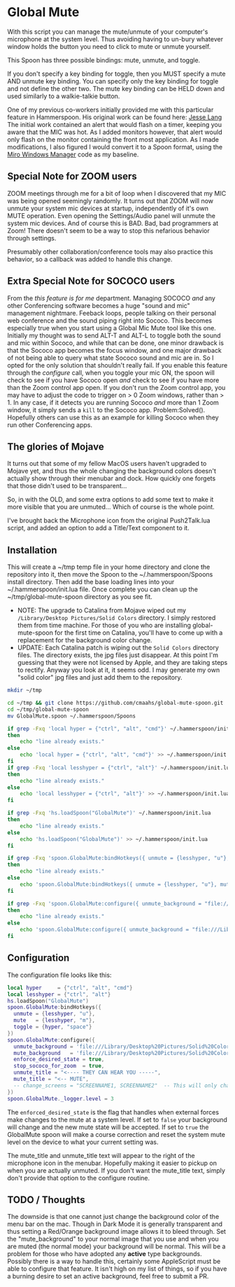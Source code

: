 # Global Mute

With this script you can manage the mute/unmute of your computer's microphone at the system level.
Thus avoiding having to un-bury whatever window holds the button you need to click to mute or unmute
yourself.

This Spoon has three possible bindings: mute, unmute, and toggle.

If you don't specify a key binding for toggle, then you MUST specify a mute AND unmute key binding.
You can specify only the key binding for toggle and not define the other two.  The mute key binding
can be HELD down and used similarly to a walkie-talkie button.

One of my previous co-workers initially provided me with this particular feature in Hammerspoon.  His
original work can be found here: [Jesse Lang](https://github.com/jesselang/dotfiles)
The initial work contained an alert that would flash on a timer, keeping you aware that the MIC was
hot.  As I added monitors however, that alert would only flash on the monitor containing the front
most application.  As I made modifications, I also figured I would convert it to a Spoon format,
using the [Miro Windows Manager](https://github.com/miromannino/miro-windows-manager) code as my
baseline.

## Special Note for ZOOM users

ZOOM meetings through me for a bit of loop when I discovered that my MIC was being opened seemingly randomly.  It turns out that
ZOOM will now unmute your system mic devices at startup, independently of it's own MUTE operation.  Even opening the Settings/Audio
panel will unmute the system mic devices.  And of course this is BAD.  Bad, bad programmers at Zoom!  There doesn't seem to be a
way to stop this nefarious behavior through settings.

Presumably other collaboration/conference tools may also practice this behavior, so a callback was added to handle this change.

## Extra Special Note for SOCOCO users

From the *this feature is for me* department.  Managing SOCOCO *and* any other Conferencing software becomes a huge "sound and mic"
management nightmare.  Feeback loops, people talking on their personal web conference and the sound piping right into Sococo.  This
becomes especially true when you start using a Global Mic Mute tool like this one.  Initially my thought was to send ALT-T and ALT-L
to toggle both the sound and mic within Sococo, and while that can be done, one minor drawback is that the Sococo app becomes the
focus window, and one major drawback of not being able to query what state Sococo sound and mic are in.  So I opted for the only
solution that shouldn't really fail.  If you enable this feature through the *configure* call, when you toggle your mic ON, the spoon
will check to see if you have Sococo open *and* check to see if you have more than the Zoom control app open.  If you don't run the
Zoom control app, you may have to adjust the code to trigger on > 0 Zoom windows, rather than > 1.  In any case, if it detects you
are running Sococo *and* more than 1 Zoom window, it simply sends a `kill` to the Sococo app.  Problem:Solved().  Hopefully others
can use this as an example for killing Sococo when they run other Conferencing apps.

## The glories of Mojave

It turns out that some of my fellow MacOS users haven't upgraded to Mojave yet, and thus the whole changing the background colors doesn't
actually show through their menubar and dock.  How quickly one forgets that those didn't used to be transparent...

So, in with the OLD, and some extra options to add some text to make it more visible that you are unmuted... Which of course is the whole point.

I've brought back the Microphone icon from the original Push2Talk.lua script, and added an option to add a Title/Text component to it.

## Installation

This will create a ~/tmp temp file in your home directory and clone the repository into it, then move the Spoon to the ~/.hammerspoon/Spoons install directory.  Then add the base loading lines into your ~/.hammerspoon/init.lua file.  Once complete you can clean up the ~/tmp/global-mute-spoon directory as you see fit.

- NOTE: The upgrade to Catalina from Mojave wiped out my `/Library/Desktop Pictures/Solid Colors` directory.  I simply restored them from time machine.  For those of you who are installing global-mute-spoon for the first time on Catalina, you'll have to come up with a replacement for the background color change.
- UPDATE: Each Catalina patch is wiping out the `Solid Colors` directory files.  The directory exists, the jpg files just disappear.  At this point I'm guessing that they were not licensed by Apple, and they are taking steps to rectify.  Anyway you look at it, it seems odd.  I may generate my own "solid color" jpg files and just add them to the repository.

```bash
mkdir ~/tmp

cd ~/tmp && git clone https://github.com/cmaahs/global-mute-spoon.git
cd ~/tmp/global-mute-spoon
mv GlobalMute.spoon ~/.hammerspoon/Spoons

if grep -Fxq 'local hyper = {"ctrl", "alt", "cmd"}' ~/.hammerspoon/init.lua
then
    echo "line already exists."
else
    echo 'local hyper = {"ctrl", "alt", "cmd"}' >> ~/.hammerspoon/init.lua
fi
if grep -Fxq 'local lesshyper = {"ctrl", "alt"}' ~/.hammerspoon/init.lua
then
    echo "line already exists."
else
    echo 'local lesshyper = {"ctrl", "alt"}' >> ~/.hammerspoon/init.lua
fi

if grep -Fxq 'hs.loadSpoon("GlobalMute")' ~/.hammerspoon/init.lua
then
    echo "line already exists."
else
    echo 'hs.loadSpoon("GlobalMute")' >> ~/.hammerspoon/init.lua
fi

if grep -Fxq 'spoon.GlobalMute:bindHotkeys({ unmute = {lesshyper, "u"}, mute   = {lesshyper, "m"}, toggle = {hyper, "space"} })' ~/.hammerspoon/init.lua
then
    echo "line already exists."
else
    echo 'spoon.GlobalMute:bindHotkeys({ unmute = {lesshyper, "u"}, mute   = {lesshyper, "m"}, toggle = {hyper, "space"} })' >> ~/.hammerspoon/init.lua
fi

if grep -Fxq 'spoon.GlobalMute:configure({ unmute_background = "file:///Library/Desktop%20Pictures/Solid%20Colors/Red%20Orange.png", mute_background = "file:///Library/Desktop%20Pictures/Solid%20Colors/Turquoise%20Green.png", enforce_desired_state = true, stop_sococo_for_zoom  = true,})' ~/.hammerspoon/init.lua
then
    echo "line already exists."
else
    echo 'spoon.GlobalMute:configure({ unmute_background = "file:///Library/Desktop%20Pictures/Solid%20Colors/Red%20Orange.png", mute_background = "file:///Library/Desktop%20Pictures/Solid%20Colors/Turquoise%20Green.png", enforce_desired_state = true, stop_sococo_for_zoom  = true,})' >> ~/.hammerspoon/init.lua
fi
```

## Configuration

The configuration file looks like this:

```lua
local hyper     = {"ctrl", "alt", "cmd"}
local lesshyper = {"ctrl", "alt"}
hs.loadSpoon("GlobalMute")
spoon.GlobalMute:bindHotkeys({
  unmute = {lesshyper, "u"},
  mute   = {lesshyper, "m"},
  toggle = {hyper, "space"}
})
spoon.GlobalMute:configure({
  unmute_background = 'file:///Library/Desktop%20Pictures/Solid%20Colors/Red%20Orange.png',
  mute_background   = 'file:///Library/Desktop%20Pictures/Solid%20Colors/Turquoise%20Green.png',
  enforce_desired_state = true,
  stop_sococo_for_zoom  = true,
  unmute_title = "<---- THEY CAN HEAR YOU -----",
  mute_title = "<-- MUTE",
  -- change_screens = "SCREENNAME1, SCREENNAME2"  -- This will only change the background of the specific screens.  string.find()
})
spoon.GlobalMute._logger.level = 3
```

The `enforced_desired_state` is the flag that handles when external forces make changes to the mute at a system level.  If set to
`false` your background will change and the new mute state will be accepted.  If set to `true` the GlobalMute spoon will make a
course correction and reset the system mute level on the device to what your current setting was.

The mute_title and unmute_title text will appear to the right of the microphone icon in the menubar.  Hopefully making it easier to
pickup on when you are actually unmuted.  If you don't want the mute_title text, simply don't provide that option to the configure
routine.

## TODO / Thoughts

The downside is that one cannot just change the background color of the menu bar on the mac.  Though in Dark Mode it is generally transparent and thus setting a Red/Orange background image allows it to bleed through.  Set the "mute_background" to your normal image that you use and when you are muted (the normal mode) your background will be normal.  This will be a problem for those who have adopted any **active** type backgrounds.  Possibly there is a way to handle this, certainly some AppleScript must be able to configure that feature.  It isn't high on my list of things, so if you have a burning desire to set an active background, feel free to submit a PR.

